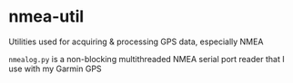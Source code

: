 nmea-util
=========

Utilities used for acquiring &amp; processing GPS data, especially NMEA

``` nmealog.py ``` is a non-blocking multithreaded NMEA serial port reader 
that I use with my Garmin GPS
